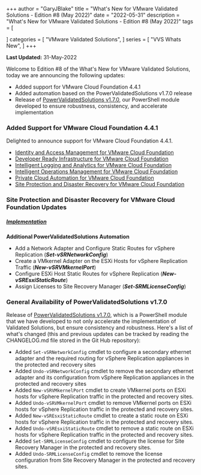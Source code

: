+++
author = "GaryJBlake"
title = "What's New for VMware Validated Solutions - Edition #8 (May 2022)"
date = "2022-05-31"
description = "What's New for VMware Validated Solutions - Edition #8 (May 2022)"
tags = [

]
categories = [
    "VMware Validated Solutions",
]
series = [
    "VVS Whats New",
]
+++

**Last Updated:** 31-May-2022

Welcome to Edition #8 of the What's New for VMware Validated Solutions, today we are announcing the following updates:

* Added support for VMware Cloud Foundation 4.4.1
* Added automation based on the PowerValidatedSolutions v1.7.0 release
* Release of [PowerValidatedSolutions v1.7.0](https://www.powershellgallery.com/packages/PowerValidatedSolutions/1.7.0), our PowerShell module developed to ensure robustness, consistency, and accelerate implementation

### Added Support for VMware Cloud Foundation 4.4.1
Delighted to announce support for VMware Cloud Foundation 4.4.1.

* [Identity and Access Management for VMware Cloud Foundation](https://core.vmware.com/identity-and-access-management-vmware-cloud-foundation)
* [Developer Ready Infrastructure for VMware Cloud Foundation](https://core.vmware.com/developer-ready-infrastructure-vmware-cloud-foundation)
* [Intelligent Logging and Analytics for VMware Cloud Foundation](https://core.vmware.com/intelligent-logging-and-analytics-vmware-cloud-foundation)
* [Intelligent Operations Management for VMware Cloud Foundation](https://core.vmware.com/intelligent-operations-management-vmware-cloud-foundation)
* [Private Cloud Automation for VMware Cloud Foundation](https://core.vmware.com/private-cloud-automation-vmware-cloud-foundation)
* [Site Protection and Disaster Recovery for VMware Cloud Foundation](https://core.vmware.com/site-protection-and-disaster-recovery-vmware-cloud-foundation)


### Site Protection and Disaster Recovery for VMware Cloud Foundation Updates

##### [Implementation](https://core.vmware.com/implementation-site-protection-and-disaster-recovery)

**Additional PowerValidatedSolutions Automation**
* Add a Network Adapter and Configure Static Routes for vSphere Replication (***Set-vSRNetworkConfig***)
* Create a VMkernel Adapter on the ESXi Hosts for vSphere Replication Traffic (***New-vSRVMkernelPort***)
* Configure ESXi Host Static Routes for vSphere Replication (***New-vSREsxiStaticRoute***)
* Assign Licenses to Site Recovery Manager (***Set-SRMLicenseConfig***)


### General Availability of PowerValidatedSolutions v1.7.0

Release of [PowerValidatedSolutions v1.7.0](https://www.powershellgallery.com/packages/PowerValidatedSolutions/1.7.0), which is a PowerShell module that we have developed to not only accelerate the implementation of Validated Solutions, but ensure consistency and robustness.  Here's a list of what's changed (this and previous updates can be tracked by reading the CHANGELOG.md file stored in the Git Hub repository):

- Added `Set-vSRNetworkConfig` cmdlet to configure a secondary ethernet adapter and the required routing for vSphere Replication appliances in the protected and recovery sites
- Added `Undo-vSRNetworkConfig` cmdlet to remove the secondary ethernet adapter and its configuration from vSphere Replication appliances in the protected and recovery sites
- Added `New-vSRVMkernelPort` cmdlet to create VMkernel ports on ESXi hosts for vSphere Replication traffic in the protected and recovery sites.
- Added `Undo-vSRVMkernelPort` cmdlet to remove VMkernel ports on ESXi hosts for vSphere Replication traffic in the protected and recovery sites.
- Added `New-vSREsxiStaticRoute` cmdlet to create a static route on ESXi hosts for vSphere Replication traffic in the protected and recovery sites.
- Added `Undo-vSREsxiStaticRoute` cmdlet to remove a static route on ESXi hosts for vSphere Replication traffic in the protected and recovery sites.
- Added `Set-SRMLicenseConfig` cmdlet to configure the license for Site Recovery Manager in the protected and recovery sites.
- Added `Undo-SRMLicenseConfig` cmdlet to remove the license configuration from Site Recovery Manager in the protected and recovery sites.